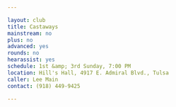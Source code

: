```yaml
---

layout: club
title: Castaways
mainstream: no
plus: no
advanced: yes
rounds: no
hearassist: yes
schedule: 1st &amp; 3rd Sunday, 7:00 PM
location: Hill's Hall, 4917 E. Admiral Blvd., Tulsa
caller: Lee Main
contact: (918) 449-9425

---
```


